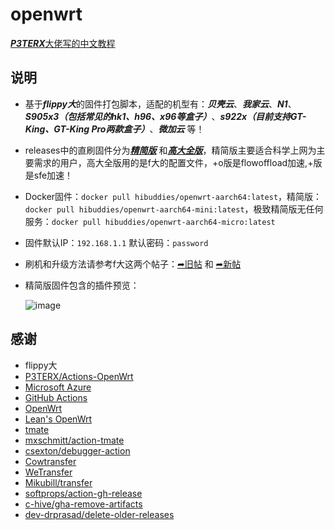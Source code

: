 # openwrt

[***P3TERX***大佬写的中文教程](https://p3terx.com/archives/build-openwrt-with-github-actions.html)

## 说明
- 基于***flippy大***的固件打包脚本，适配的机型有：***贝壳云***、***我家云***、***N1***、***S905x3（包括常见的hk1、h96、x96等盒子）***、***s922x（目前支持GT-King、GT-King Pro两款盒子）***、***微加云*** 等！
- releases中的直刷固件分为[***精简版***](https://github.com/hibuddies/openwrt/releases/tag/Z-ARMv8-mini) 和[***高大全版***](https://github.com/hibuddies/openwrt/releases/tag/Z-ARMv8-gdq)，精简版主要适合科学上网为主要需求的用户，高大全版用的是f大的配置文件，+o版是flowoffload加速,+版是sfe加速！
- Docker固件：`docker pull hibuddies/openwrt-aarch64:latest`，精简版：`docker pull hibuddies/openwrt-aarch64-mini:latest`，极致精简版无任何服务：`docker pull hibuddies/openwrt-aarch64-micro:latest`
- 固件默认IP：`192.168.1.1` 默认密码：`password`
- 刷机和升级方法请参考f大这两个帖子：[➦旧帖](https://www.right.com.cn/forum/thread-981406-1-1.html) 和 [➦新帖](https://www.right.com.cn/forum/thread-4055451-1-1.html)
- 精简版固件包含的插件预览：

  ![image](https://github.com/hibuddies/openwrt/blob/main/image/%E7%B2%BE%E7%AE%80%E7%89%88%E5%9B%BA%E4%BB%B6.jpg)

## 感谢

- flippy大
- [P3TERX/Actions-OpenWrt](https://github.com/P3TERX/Actions-OpenWrt)
- [Microsoft Azure](https://azure.microsoft.com)
- [GitHub Actions](https://github.com/features/actions)
- [OpenWrt](https://github.com/openwrt/openwrt)
- [Lean's OpenWrt](https://github.com/coolsnowwolf/lede)
- [tmate](https://github.com/tmate-io/tmate)
- [mxschmitt/action-tmate](https://github.com/mxschmitt/action-tmate)
- [csexton/debugger-action](https://github.com/csexton/debugger-action)
- [Cowtransfer](https://cowtransfer.com)
- [WeTransfer](https://wetransfer.com/)
- [Mikubill/transfer](https://github.com/Mikubill/transfer)
- [softprops/action-gh-release](https://github.com/softprops/action-gh-release)
- [c-hive/gha-remove-artifacts](https://github.com/c-hive/gha-remove-artifacts)
- [dev-drprasad/delete-older-releases](https://github.com/dev-drprasad/delete-older-releases)
